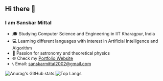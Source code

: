 ## Hi there 👋

<!--
**Illumine69/Illumine69** is a ✨ _special_ ✨ repository because its `README.md` (this file) appears on your GitHub profile.

Here are some ideas to get you started:

- 🔭 I’m currently working on ...
- 🌱 I’m currently learning ...
- 👯 I’m looking to collaborate on ...
- 🤔 I’m looking for help with ...
- 💬 Ask me about ...
- 📫 How to reach me: ...
- 😄 Pronouns: ...
- ⚡ Fun fact: ...
-->

### I am Sanskar Mittal
- :mortar_board: Studying Computer Science and Engineering in IIT Kharagpur, India
- :computer: Learning different languages with interest in Artificial Intelligence and Algorithm
- :telescope: Passion for astronomy and theoretical physics
- :globe_with_meridians: Check my [Portfolio Website](https://illumine69.github.io/Portfolio-Website/)
- :telephone_receiver: Email: sanskarmittal2002@gmail.com

![Anurag's GitHub stats](https://github-readme-stats.vercel.app/api?username=illumine69&show_icons=true&theme=tokyonight)
![Top Langs](https://github-readme-stats.vercel.app/api/top-langs/?username=illumine69&layout=compact&theme=tokyonight)
